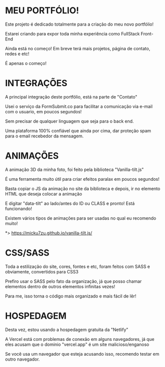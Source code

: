 # MEU PORTFÓLIO!
Este projeto é dedicado totalmente para a criação do meu novo portfólio!

Estarei criando para expor toda minha experiência como FullStack Front-End

Ainda está no começo! Em breve terá mais projetos, página de contato, redes e etc!

É apenas o começo!

# INTEGRAÇÕES
A principal integração deste portfólio, está na parte de "Contato"

Usei o serviço da FormSubmit.co para facilitar a comunicação via e-mail com o usuario, em poucos segundos!

Sem precisar de qualquer linguagem que seja para o back end.

Uma plataforma 100% confiável que ainda por cima, dar proteção spam para o email recebedor da mensagem.

# ANIMAÇÕES
A animação 3D da minha foto, foi feito pela biblioteca "Vanilla-tilt.js"

É uma ferramenta muito útil para criar efeitos paralax em poucos segundos!

Basta copiar o JS da animação no site da biblioteca e depois, ir no elemento HTML que deseja colocar a animação

E digitar "data-tilt" ao lado/antes do ID ou CLASS e pronto! Está funcionando!

Existem vários tipos de animações para ser usadas no qual eu recomendo muito!

*> https://micku7zu.github.io/vanilla-tilt.js/

# CSS/SASS
Toda a estilização do site, cores, fontes e etc, foram feitos com SASS e obviamente, convertidos para CSS3

Prefiro usar o SASS pelo fato da organização, já que posso chamar elementos dentro de outros elementos infinitas vezes!

Para me, isso torna o código mais organizado e mais fácil de lêr!

# HOSPEDAGEM
Desta vez, estou usando a hospedagem gratuita da "Netlify"

A Vercel está com problemas de conexão em alguns navegadores, já que eles acusam que o dominio "vercel.app" é um site malicioso/enganoso

Se você usa um navegador que esteja acusando isso, recomendo testar em outro navegador.
